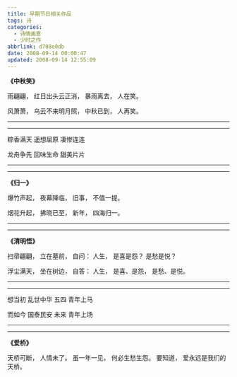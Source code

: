```yaml
---
title: 早期节日相关作品
tags: 诗
categories:
  - 诗情画意
  - 少时之作
abbrlink: d708e0db
date: 2008-09-14 00:00:47
updated: 2008-09-14 12:55:09
---
```

**《中秋笑》** 

 雨翩翩，
 红日出头云正消，
 暴雨离去，
 人在笑。

 风萧萧，
 乌云不来明月照，
 中秋已到，
 人再笑。

***

***

 粽香满天
 遥想屈原
 凄惨连连

 龙舟争先
 回味生命
 甜美片片

***

***

 **《归一》** 

 爆竹声起，
 夜幕降临，
 旧事，
 不值一提。

 烟花升起，
 拂晓已至，
 新年，
 四海归一。
 
***

***

 **《清明悟》** 

 扫帚翩翩，
 立在墓前，
 自问：
 人生，
 是喜是怨？
 是愁是悦？

 浮尘满天，
 坐在树边，
 自答：
 人生，
 是喜、是怨，
 是愁、是悦。
 

***

***

想当初
乱世中华
五四
青年上马

而如今
国泰民安
未来
青年上场

***

***

 **《爱桥》** 

 天桥可断，
 人情未了。
 虽一年一见，
 何必生愁生怨。
 要知道，
 爱永远是我们的天桥。